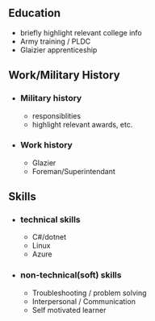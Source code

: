 ﻿## Education
- briefly highlight relevant college info
- Army training / PLDC
- Glaizier apprenticeship
## Work/Military History
- ### Military history
  - responsiblities
  - highlight relevant awards, etc.
- ### Work history
  - Glazier
  - Foreman/Superintendant
## Skills
- ### technical skills
  - C#/dotnet
  - Linux
  - Azure 
- ### non-technical(soft) skills
  - Troubleshooting / problem solving
  - Interpersonal / Communication
  - Self motivated learner
  
